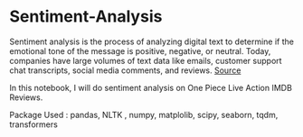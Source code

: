 # Sentiment-Analysis

Sentiment analysis is the process of analyzing digital text to determine if the emotional tone of the message is positive, negative, or neutral. Today, companies have large volumes of text data like emails, customer support chat transcripts, social media comments, and reviews. [Source](https://aws.amazon.com/what-is/sentiment-analysis/#:~:text=Sentiment%20analysis%20is%20the%20process,social%20media%20comments%2C%20and%20reviews.)

In this notebook, I will do sentiment analysis on One Piece Live Action IMDB Reviews.

Package Used :
pandas, NLTK , numpy, matplolib, scipy, seaborn, tqdm, transformers


